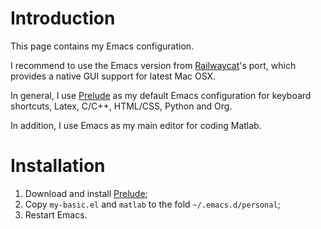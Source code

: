 Introduction
============

This page contains my Emacs configuration.

I recommend to use the Emacs version from
[Railwaycat](https://github.com/railwaycat/emacs-mac-port)'s port,
which provides a native GUI support for latest Mac OSX.

In general, I use [Prelude](https://github.com/bbatsov/prelude) as my
default Emacs configuration for keyboard shortcuts, Latex, C/C++,
HTML/CSS, Python and Org.

In addition, I use Emacs as my main editor for coding Matlab.

Installation
============

1. Download and install [Prelude](https://github.com/bbatsov/prelude);
2. Copy `my-basic.el` and `matlab` to the fold `~/.emacs.d/personal`;
3. Restart Emacs.
